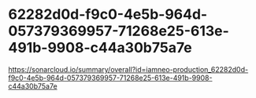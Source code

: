 # 62282d0d-f9c0-4e5b-964d-057379369957-71268e25-613e-491b-9908-c44a30b75a7e
https://sonarcloud.io/summary/overall?id=iamneo-production_62282d0d-f9c0-4e5b-964d-057379369957-71268e25-613e-491b-9908-c44a30b75a7e

